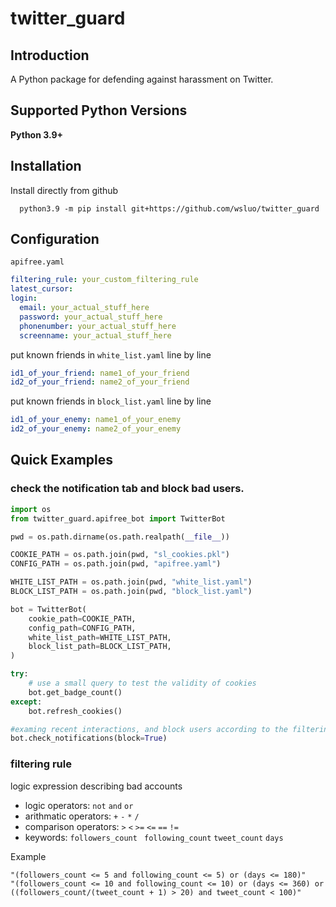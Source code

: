 # twitter_guard

## Introduction

A Python package for defending against harassment on Twitter.

## Supported Python Versions

**Python 3.9+**


## Installation

Install directly from github
```
  python3.9 -m pip install git+https://github.com/wsluo/twitter_guard
```  

## Configuration
`apifree.yaml`
```yaml
filtering_rule: your_custom_filtering_rule
latest_cursor:  
login:
  email: your_actual_stuff_here
  password: your_actual_stuff_here
  phonenumber: your_actual_stuff_here
  screenname: your_actual_stuff_here
```

put known friends in `white_list.yaml` line by line
```yaml
id1_of_your_friend: name1_of_your_friend
id2_of_your_friend: name2_of_your_friend
```

put known friends in `block_list.yaml` line by line
```yaml
id1_of_your_enemy: name1_of_your_enemy
id2_of_your_enemy: name2_of_your_enemy
```

## Quick Examples

### check the notification tab and block bad users.
```python
import os
from twitter_guard.apifree_bot import TwitterBot

pwd = os.path.dirname(os.path.realpath(__file__))

COOKIE_PATH = os.path.join(pwd, "sl_cookies.pkl")
CONFIG_PATH = os.path.join(pwd, "apifree.yaml")

WHITE_LIST_PATH = os.path.join(pwd, "white_list.yaml")
BLOCK_LIST_PATH = os.path.join(pwd, "block_list.yaml")

bot = TwitterBot(
    cookie_path=COOKIE_PATH,
    config_path=CONFIG_PATH,
    white_list_path=WHITE_LIST_PATH,
    block_list_path=BLOCK_LIST_PATH,
)

try:
    # use a small query to test the validity of cookies
    bot.get_badge_count()
except:
    bot.refresh_cookies()

#examing recent interactions, and block users according to the filtering_rule defined in apifree.yaml
bot.check_notifications(block=True)
```

### filtering rule
logic expression describing bad accounts

- logic operators:  `not` `and` `or`  
- arithmatic operators: `+` `-` `*` `/`
- comparison operators:  `>` `<` `>=` `<=` `==` `!=`
- keywords: `followers_count ` `following_count`  `tweet_count` `days`  

Example
```
"(followers_count <= 5 and following_count <= 5) or (days <= 180)"
"(followers_count <= 10 and following_count <= 10) or (days <= 360) or ((followers_count/(tweet_count + 1) > 20) and tweet_count < 100)"
```